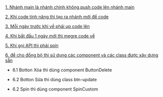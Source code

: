[1. Nhánh main là nhánh chính không push code lên nhánh main](#1)

[2. Khi code tính năng thì tạo ra nhánh mới để code](#2)

[3. Mỗi ngày trước khi về phải up code lên](#3)

[4. Khi bắt đầu 1 ngày mới thì megre code về](#4)

[5. Khi gọi API thì phải spin](#5)

[6. để cho đồng bộ thì sử dụng các component và các class được xây dựng sẵn](#6)

  - 6.1 Botton Xóa thì dùng component ButtonDelete
  
  - 6.2 Botton Sửa thì dùng class btn-update 
  
  - 6.2 Spin thì dùng component SpinCustom
